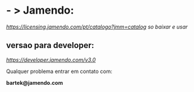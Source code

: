 # - > Jamendo:

_https://licensing.jamendo.com/pt/catalogo?jmm=catalog_
*so baixar e usar*

## versao para developer:

_https://developer.jamendo.com/v3.0_

Qualquer problema entrar em contato com:

__bartek@jamendo.com__
